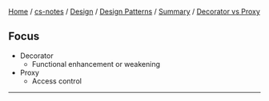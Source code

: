 [Home](https://mengxianbin.github.io) /
[cs-notes](https://mengxianbin.github.io/cs-notes/content) /
[Design](https://mengxianbin.github.io/cs-notes/content/Design) /
[Design Patterns](https://mengxianbin.github.io/cs-notes/content/Design/Design%20Patterns) /
[Summary](https://mengxianbin.github.io/cs-notes/content/Design/Design%20Patterns/Summary) /
[Decorator vs Proxy](https://mengxianbin.github.io/cs-notes/content/Design/Design%20Patterns/Summary/Decorator%20vs%20Proxy)

## Focus

* Decorator
    * Functional enhancement or weakening
* Proxy
    * Access control

---
